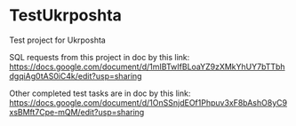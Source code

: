 # TestUkrposhta
Test project for Ukrposhta

SQL requests from this project in doc by this link: 
https://docs.google.com/document/d/1mIBTwIfBLoaYZ9zXMkYhUY7bTTbhdgqiAg0tAS0iC4k/edit?usp=sharing

Other completed test tasks are in doc by this link: 
https://docs.google.com/document/d/1OnSSnjdEOf1Phpuv3xF8bAshO8yC9xsBMft7Cpe-mQM/edit?usp=sharing  
